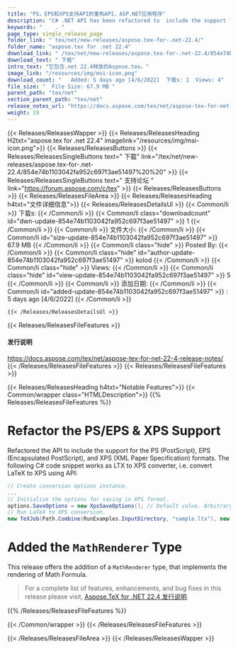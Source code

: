 ```yaml
---
title: "PS，EPS和XPS支持API的重构API，ASP.NET应用程序"
description: "C# .NET API has been refactored to  include the support for the PS (PostScript), EPS (Encapsulated PostScript), and XPS (XML Paper Specification) formats."
keywords: "    . "
page_type: single_release_page
folder_link: " tex/net/new-releases/aspose.tex-for-.net-22.4/"
folder_name: "aspose.tex for .net 22.4"
download_link: " /tex/net/new-releases/aspose.tex-for-.net-22.4/854e74b1103042fa952c697f3ae51497"
download_text: " 下载"
intro_text: "它包含.net 22.4释放的Aspose.tex。"
image_link: "/resources/img/msi-icon.png"
download_count: "   Added: 5 days ago [4/6/2022]  下载s: 1  Views: 4"
file_size: "  File Size: 67.9 MB "
parent_path: "tex/net"
section_parent_path: "tex/net"
release_notes_url: "https://docs.aspose.com/tex/net/aspose-tex-for-net-22-4-release-notes"
weight: 19
---
```


{{< Releases/ReleasesWapper >}}
{{< Releases/ReleasesHeading H2txt="aspose.tex for .net 22.4" imagelink="/resources/img/msi-icon.png">}}
{{< Releases/ReleasesButtons >}}
{{< Releases/ReleasesSingleButtons text=" 下载" link="/tex/net/new-releases/aspose.tex-for-.net-22.4/854e74b1103042fa952c697f3ae51497%20%20" >}}
{{< Releases/ReleasesSingleButtons text=" 支持论坛 " link="https://forum.aspose.com/c/tex" >}}
{{< Releases/ReleasesButtons >}}
{{< Releases/ReleasesFileArea >}}
{{< Releases/ReleasesHeading h4txt="文件详细信息">}}
{{< Releases/ReleasesDetailsUl >}}
{{< Common/li  >}} 下载s: {{< /Common/li >}}
{{< Common/li class="downloadcount" id="dwn-update-854e74b1103042fa952c697f3ae51497" >}} 1 {{< /Common/li >}}
{{< Common/li  >}} 文件大小: {{< /Common/li >}}
{{< Common/li id="size-update-854e74b1103042fa952c697f3ae51497" >}} 67.9 MB {{< /Common/li >}}
{{< Common/li  class="hide" >}} Posted By: {{< /Common/li >}}
{{< Common/li class="hide" id="author-update-854e74b1103042fa952c697f3ae51497" >}} kolod {{< /Common/li >}}
{{< Common/li class="hide"  >}} Views: {{< /Common/li >}}
{{< Common/li class="hide" id="view-update-854e74b1103042fa952c697f3ae51497" >}} 5 {{< /Common/li >}}
{{< Common/li  >}} 添加日期: {{< /Common/li >}}
{{< Common/li id="added-update-854e74b1103042fa952c697f3ae51497" >}} : 5 days ago [4/6/2022] {{< /Common/li >}}

    {{< /Releases/ReleasesDetailsUl >}}

{{< Releases/ReleasesFileFeatures >}}

<h4>发行说明</h4><div><a href="https://docs.aspose.com/tex/net/aspose-tex-for-net-22-4-release-notes/">https://docs.aspose.com/tex/net/aspose-tex-for-net-22-4-release-notes/</a></div>
{{< /Releases/ReleasesFileFeatures >}}
{{< Releases/ReleasesFileFeatures >}}

{{< Releases/ReleasesHeading h4txt="Notable Features">}}
{{< Common/wrapper class="HTMLDescription">}}
{{% Releases/ReleasesFileFeatures %}}

# Refactor the PS/EPS & XPS Support

Refactored the API to include the support for the PS (PostScript), EPS (Encapsulated PostScript), and XPS (XML Paper Specification) formats. The following C# code snippet works as LTX to XPS converter, i.e. convert LaTeX to XPS using API:

```csharp
// Create conversion options instance.
...
// Initialize the options for saving in XPS format.
options.SaveOptions = new XpsSaveOptions(); // Default value. Arbitrary assignment.
// Run LaTeX to XPS conversion.
new TeXJob(Path.Combine(RunExamples.InputDirectory, "sample.ltx"), new XpsDevice(), options).Run();
```

# Added the `MathRenderer` Type

This release offers the addition of a `MathRenderer` type, that implements the rendering of Math Formula.

> For a complete list of features, enhancements, and bug fixes in this release please visit, [Aspose.TeX for .NET 22.4 发行说明](https://docs.aspose.com/tex/net/aspose-tex-for-net-22-4-release-notes/).

{{% /Releases/ReleasesFileFeatures %}}

{{< /Common/wrapper >}}
{{< /Releases/ReleasesFileFeatures >}}

{{< /Releases/ReleasesFileArea >}}
{{< /Releases/ReleasesWapper >}}
